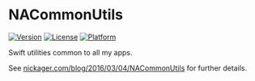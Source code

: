 # NACommonUtils

[![Version](https://img.shields.io/cocoapods/v/NACommonUtils.svg?style=flat)](http://cocoapods.org/pods/NACommonUtils)
[![License](https://img.shields.io/cocoapods/l/NACommonUtils.svg?style=flat)](http://cocoapods.org/pods/NACommonUtils)
[![Platform](https://img.shields.io/cocoapods/p/NACommonUtils.svg?style=flat)](http://cocoapods.org/pods/NACommonUtils)

Swift utilities common to all my apps.

See [nickager.com/blog/2016/03/04/NACommonUtils](http://nickager.com/blog/2016/03/04/NACommonUtils) for further details.
